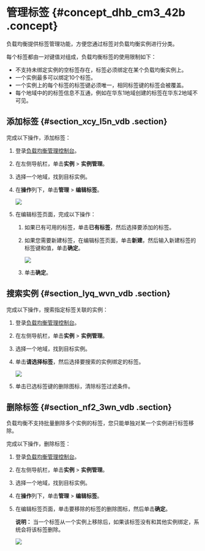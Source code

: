 # 管理标签 {#concept_dhb_cm3_42b .concept}

负载均衡提供标签管理功能，方便您通过标签对负载均衡实例进行分类。

每个标签都由一对键值对组成，负载均衡标签的使用限制如下：

-   不支持未绑定实例的空标签存在，标签必须绑定在某个负载均衡实例上。
-   一个实例最多可以绑定10个标签。
-   一个实例上的每个标签的标签键必须唯一，相同标签键的标签会被覆盖。
-   每个地域中的的标签信息不互通，例如在华东1地域创建的标签在华东2地域不可见。

## 添加标签 {#section_xcy_l5n_vdb .section}

完成以下操作，添加标签：

1.  登录[负载均衡管理控制台](https://slb.console.aliyun.com/slb/cn-hangzhou)。
2.  在左侧导航栏，单击**实例** \> **实例管理**。
3.  选择一个地域，找到目标实例。
4.  在**操作**列下，单击**管理** \> **编辑标签**。

    ![](http://static-aliyun-doc.oss-cn-hangzhou.aliyuncs.com/assets/img/16154/7385_zh-CN.png)

5.  在编辑标签页面，完成以下操作：
    1.  如果已有可用的标签，单击**已有标签**，然后选择要添加的标签。
    2.  如果您需要新建标签，在编辑标签页面，单击**新建**，然后输入新建标签的标签键和值，单击**确定**。

        ![](http://static-aliyun-doc.oss-cn-hangzhou.aliyuncs.com/assets/img/16154/7386_zh-CN.png)

    3.  单击**确定**。

## 搜索实例 {#section_lyq_wvn_vdb .section}

完成以下操作，搜索指定标签关联的实例：

1.  登录[负载均衡管理控制台](https://slb.console.aliyun.com/slb/cn-hangzhou)。
2.  在左侧导航栏，单击**实例** \> **实例管理**。
3.  选择一个地域，找到目标实例。
4.  单击**请选择标签**，然后选择要搜索的实例绑定的标签。

    ![](http://static-aliyun-doc.oss-cn-hangzhou.aliyuncs.com/assets/img/16154/7388_zh-CN.png)

5.  单击已选标签键的删除图标，清除标签过滤条件。

## 删除标签 {#section_nf2_3wn_vdb .section}

负载均衡不支持批量删除多个实例的标签，您只能单独对某一个实例进行标签移除。

完成以下操作，删除标签：

1.  登录[负载均衡管理控制台](https://slb.console.aliyun.com/slb/cn-hangzhou)。
2.  在左侧导航栏，单击**实例** \> **实例管理**。
3.  选择一个地域，找到目标实例。
4.  在**操作**列下，单击**管理** \> **编辑标签**。
5.  在编辑标签页面，单击要移除的标签的删除图标，然后单击**确定**。

    **说明：** 当一个标签从一个实例上移除后，如果该标签没有和其他实例绑定，系统会将该标签删除。

    ![](http://static-aliyun-doc.oss-cn-hangzhou.aliyuncs.com/assets/img/16154/7387_zh-CN.png)


